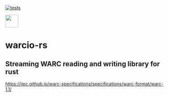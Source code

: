 [![tests](https://github.com/nlevitt/warcio-rs/actions/workflows/tests.yml/badge.svg)](https://github.com/nlevitt/warcio-rs/actions)

<img src="https://foundation.rust-lang.org/img/rust-logo-blk.svg" width="40" height="40"/>

# warcio-rs

## Streaming WARC reading and writing library for rust

https://iipc.github.io/warc-specifications/specifications/warc-format/warc-1.1/
